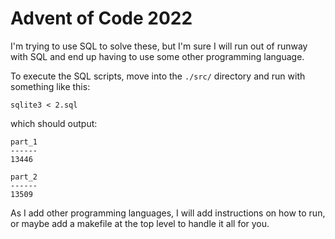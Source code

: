 # Advent of Code 2022

I'm trying to use SQL to solve these, but I'm sure I will run out of runway with SQL and end up
having to use some other programming language.

To execute the SQL scripts, move into the `./src/` directory and run with something like this:

```
sqlite3 < 2.sql
```
which should output:
```
part_1
------
13446

part_2
------
13509
```

As I add other programming languages, I will add instructions on how to run, or maybe add a
makefile at the top level to handle it all for you.

